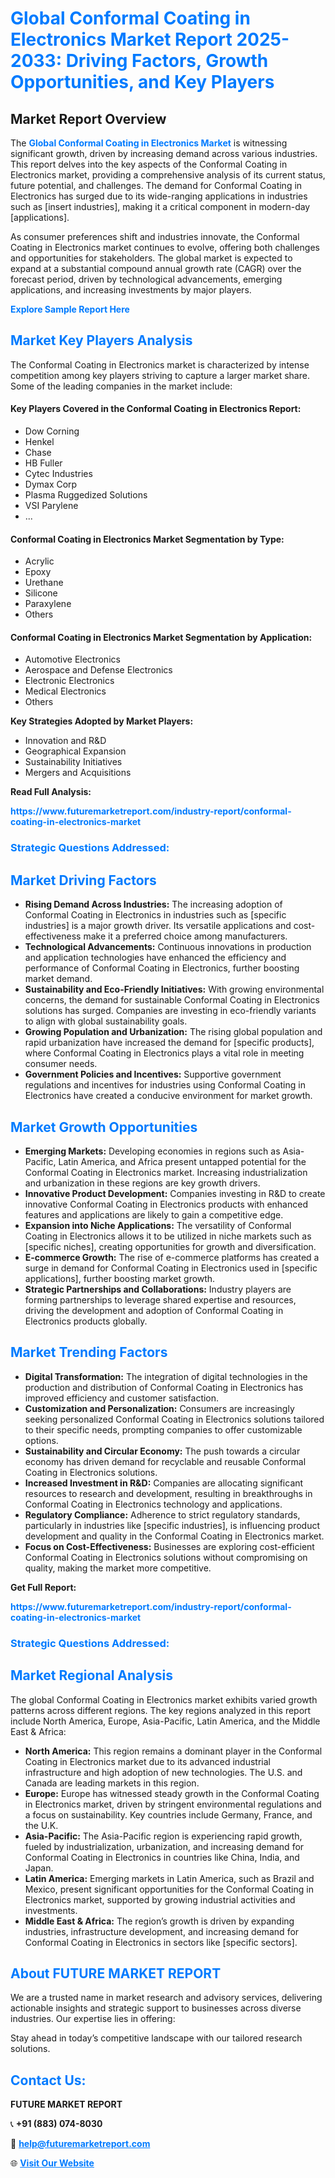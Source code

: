 <h1 style="color: #007BFF;">Global Conformal Coating in Electronics Market Report 2025-2033: Driving Factors, Growth Opportunities, and Key Players</h1>

<section id="overview">
<h2>Market Report Overview</h2>
<p>The <a href="https://www.futuremarketreport.com/industry-report/conformal-coating-in-electronics-market" style="color: #007BFF; text-decoration: none;"><strong>Global Conformal Coating in Electronics Market</strong></a> is witnessing significant growth, driven by increasing demand across various industries. This report delves into the key aspects of the Conformal Coating in Electronics market, providing a comprehensive analysis of its current status, future potential, and challenges. The demand for Conformal Coating in Electronics has surged due to its wide-ranging applications in industries such as [insert industries], making it a critical component in modern-day [applications].</p>
<p>As consumer preferences shift and industries innovate, the Conformal Coating in Electronics market continues to evolve, offering both challenges and opportunities for stakeholders. The global market is expected to expand at a substantial compound annual growth rate (CAGR) over the forecast period, driven by technological advancements, emerging applications, and increasing investments by major players.</p>
</section>

<section id="overview">
<p><a href="https://www.futuremarketreport.com/request-sample/reportId=51157" style="color: #007BFF; text-decoration: none;"><strong>Explore Sample Report Here</strong></a></p>
</section>

<section id="key-players">
<h2 style="color: #007BFF;">Market Key Players Analysis</h2>
<p>The Conformal Coating in Electronics market is characterized by intense competition among key players striving to capture a larger market share. Some of the leading companies in the market include:</p>
<h4>Key Players Covered in the Conformal Coating in Electronics Report:</h4>
<ul><li>Dow Corning</li><li>Henkel</li><li>Chase</li><li>HB Fuller</li><li>Cytec Industries</li><li>Dymax Corp</li><li>Plasma Ruggedized Solutions</li><li>VSI Parylene</li><li>...</li></ul>
<h4>Conformal Coating in Electronics Market Segmentation by Type:</h4>
<ul><li>Acrylic</li><li>Epoxy</li><li>Urethane</li><li>Silicone</li><li>Paraxylene</li><li>Others</li></ul>

<h4>Conformal Coating in Electronics Market Segmentation by Application:</h4>
<ul><li>Automotive Electronics</li><li>Aerospace and Defense Electronics</li><li>Electronic Electronics</li><li>Medical Electronics</li><li>Others</li></ul>
<p><strong>Key Strategies Adopted by Market Players:</strong></p>
<ul>
<li>Innovation and R&D</li>
<li>Geographical Expansion</li>
<li>Sustainability Initiatives</li>
<li>Mergers and Acquisitions</li>
</ul>
</section>

<section>
<p><strong>Read Full Analysis: </strong></p><a href="https://www.futuremarketreport.com/industry-report/conformal-coating-in-electronics-market" style="color: #007BFF; text-decoration: none;"><strong>https://www.futuremarketreport.com/industry-report/conformal-coating-in-electronics-market</strong></a>
<h3 style="color: #007BFF;">Strategic Questions Addressed:</h3>
</section>

<section id="driving-factors">
<h2 style="color: #007BFF;">Market Driving Factors</h2>
<ul>
<li><strong>Rising Demand Across Industries:</strong> The increasing adoption of Conformal Coating in Electronics in industries such as [specific industries] is a major growth driver. Its versatile applications and cost-effectiveness make it a preferred choice among manufacturers.</li>
<li><strong>Technological Advancements:</strong> Continuous innovations in production and application technologies have enhanced the efficiency and performance of Conformal Coating in Electronics, further boosting market demand.</li>
<li><strong>Sustainability and Eco-Friendly Initiatives:</strong> With growing environmental concerns, the demand for sustainable Conformal Coating in Electronics solutions has surged. Companies are investing in eco-friendly variants to align with global sustainability goals.</li>
<li><strong>Growing Population and Urbanization:</strong> The rising global population and rapid urbanization have increased the demand for [specific products], where Conformal Coating in Electronics plays a vital role in meeting consumer needs.</li>
<li><strong>Government Policies and Incentives:</strong> Supportive government regulations and incentives for industries using Conformal Coating in Electronics have created a conducive environment for market growth.</li>
</ul>
</section>

<section id="growth-opportunities">
<h2 style="color: #007BFF;">Market Growth Opportunities</h2>
<ul>
<li><strong>Emerging Markets:</strong> Developing economies in regions such as Asia-Pacific, Latin America, and Africa present untapped potential for the Conformal Coating in Electronics market. Increasing industrialization and urbanization in these regions are key growth drivers.</li>
<li><strong>Innovative Product Development:</strong> Companies investing in R&D to create innovative Conformal Coating in Electronics products with enhanced features and applications are likely to gain a competitive edge.</li>
<li><strong>Expansion into Niche Applications:</strong> The versatility of Conformal Coating in Electronics allows it to be utilized in niche markets such as [specific niches], creating opportunities for growth and diversification.</li>
<li><strong>E-commerce Growth:</strong> The rise of e-commerce platforms has created a surge in demand for Conformal Coating in Electronics used in [specific applications], further boosting market growth.</li>
<li><strong>Strategic Partnerships and Collaborations:</strong> Industry players are forming partnerships to leverage shared expertise and resources, driving the development and adoption of Conformal Coating in Electronics products globally.</li>
</ul>
</section>

<section id="trending-factors">
<h2 style="color: #007BFF;">Market Trending Factors</h2>
<ul>
<li><strong>Digital Transformation:</strong> The integration of digital technologies in the production and distribution of Conformal Coating in Electronics has improved efficiency and customer satisfaction.</li>
<li><strong>Customization and Personalization:</strong> Consumers are increasingly seeking personalized Conformal Coating in Electronics solutions tailored to their specific needs, prompting companies to offer customizable options.</li>
<li><strong>Sustainability and Circular Economy:</strong> The push towards a circular economy has driven demand for recyclable and reusable Conformal Coating in Electronics solutions.</li>
<li><strong>Increased Investment in R&D:</strong> Companies are allocating significant resources to research and development, resulting in breakthroughs in Conformal Coating in Electronics technology and applications.</li>
<li><strong>Regulatory Compliance:</strong> Adherence to strict regulatory standards, particularly in industries like [specific industries], is influencing product development and quality in the Conformal Coating in Electronics market.</li>
<li><strong>Focus on Cost-Effectiveness:</strong> Businesses are exploring cost-efficient Conformal Coating in Electronics solutions without compromising on quality, making the market more competitive.</li>
</ul>
</section>

<section>
<p><strong>Get Full Report: </strong></p><a href="https://www.futuremarketreport.com/industry-report/conformal-coating-in-electronics-market" style="color: #007BFF; text-decoration: none;"><strong>https://www.futuremarketreport.com/industry-report/conformal-coating-in-electronics-market</strong></a>
<h3 style="color: #007BFF;">Strategic Questions Addressed:</h3>
</section>


<section id="regional-analysis">
<h2 style="color: #007BFF;">Market Regional Analysis</h2>
<p>The global Conformal Coating in Electronics market exhibits varied growth patterns across different regions. The key regions analyzed in this report include North America, Europe, Asia-Pacific, Latin America, and the Middle East & Africa:</p>
<ul>
<li><strong>North America:</strong> This region remains a dominant player in the Conformal Coating in Electronics market due to its advanced industrial infrastructure and high adoption of new technologies. The U.S. and Canada are leading markets in this region.</li>
<li><strong>Europe:</strong> Europe has witnessed steady growth in the Conformal Coating in Electronics market, driven by stringent environmental regulations and a focus on sustainability. Key countries include Germany, France, and the U.K.</li>
<li><strong>Asia-Pacific:</strong> The Asia-Pacific region is experiencing rapid growth, fueled by industrialization, urbanization, and increasing demand for Conformal Coating in Electronics in countries like China, India, and Japan.</li>
<li><strong>Latin America:</strong> Emerging markets in Latin America, such as Brazil and Mexico, present significant opportunities for the Conformal Coating in Electronics market, supported by growing industrial activities and investments.</li>
<li><strong>Middle East & Africa:</strong> The region’s growth is driven by expanding industries, infrastructure development, and increasing demand for Conformal Coating in Electronics in sectors like [specific sectors].</li>
</ul>
</section>

<footer>
<h2 style="color: #007BFF;">About FUTURE MARKET REPORT</h2>
<p>We are a trusted name in market research and advisory services, delivering actionable insights and strategic support to businesses across diverse industries. Our expertise lies in offering:</p>

<p>Stay ahead in today’s competitive landscape with our tailored research solutions.</p>

<h2 style="color: #007BFF;">Contact Us:</h2>
<p><strong>FUTURE MARKET REPORT</strong></p>
<p>📞 <strong>+91 (883) 074-8030</strong></p>
<p>📧 <strong><a href="mailto:help@futuremarketreport.com" style="color: #007BFF;">help@futuremarketreport.com</a></strong></p>
<p>🌐 <strong><a href="https://www.futuremarketreport.com/" style="color: #007BFF;">Visit Our Website</a></strong></p>
</footer>